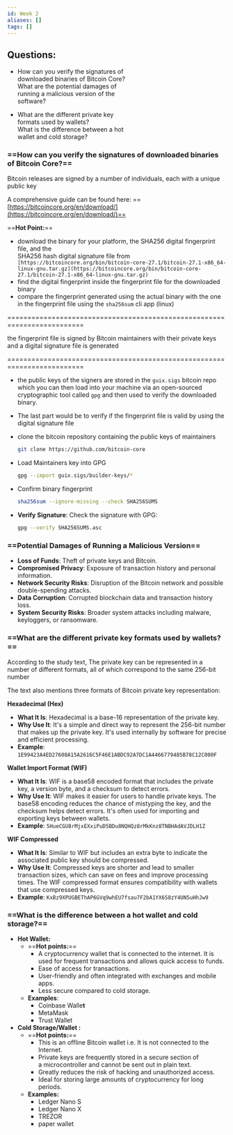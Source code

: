 ```yaml
---
id: Week 2
aliases: []
tags: []
---
```


## Questions:

- How can you verify the signatures of  
   downloaded binaries of Bitcoin Core?  
   What are the potential damages of  
   running a malicious version of the  
   software?

- What are the different private key  
   formats used by wallets?  
   What is the difference between a hot  
   wallet and cold storage?

### ==How can you verify the signatures of downloaded binaries of Bitcoin Core?==

Bitcoin releases are signed by a number of individuals, each with a unique public key

A comprehensive guide can be found here: ==[https://bitcoincore.org/en/download/](https://bitcoincore.org/en/download/)==

==**Hot Point:**==

- download the binary for your platform, the SHA256 digital fingerprint file, and the  
   SHA256 hash digital signature file from `  
[https://bitcoincore.org/bin/bitcoin-core-27.1/bitcoin-27.1-x86_64-linux-gnu.tar.gz](https://bitcoincore.org/bin/bitcoin-core-27.1/bitcoin-27.1-x86_64-linux-gnu.tar.gz)`
- find the digital fingerprint inside the fingerprint file for the downloaded binary
- compare the fingerprint generated using the actual binary with the one in the fingerprint file using the `sha256sum` cli app (linux)

=========================================================================

the fingerprint file is signed by Bitcoin maintainers with their private keys and a digital signature file is generated

=========================================================================

- the public keys of the signers are stored in the `guix.sigs` bitcoin repo which you can then load into your machine via an open-sourced cryptographic tool called `gpg` and then used to verify the downloaded binary.
- The last part would be to verify if the fingerprint file is valid by using the digital signature file

- clone the bitcoin repository containing the public keys of maintainers

  ```Bash
  git clone https://github.com/bitcoin-core

  ```

- Load Maintainers key into GPG
  ```Bash
  gpg --import guix.sigs/builder-keys/*
  ```
- Confirm binary fingerprint
  ```Bash
  sha256sum --ignore-missing --check SHA256SUMS
  ```
- **Verify Signature**: Check the signature with GPG:
  ```Bash
  gpg --verify SHA256SUMS.asc
  ```

### ==Potential Damages of Running a Malicious Version==

- **Loss of Funds**: Theft of private keys and Bitcoin.
- **Compromised Privacy**: Exposure of transaction history and personal information.
- **Network Security Risks**: Disruption of the Bitcoin network and possible double-spending attacks.
- **Data Corruption**: Corrupted blockchain data and transaction history loss.
- **System Security Risks**: Broader system attacks including malware, keyloggers, or ransomware.

### ==What are the different private key formats used by wallets?==

According to the study text, The private key can be represented in a number of different formats, all of which correspond to the same 256-bit number

The text also mentions three formats of Bitcoin private key representation:

**Hexadecimal (Hex)**

- **What It Is**: Hexadecimal is a base-16 representation of the private key.
- **Why Use It**: It's a simple and direct way to represent the 256-bit number that makes up the private key. It's used internally by software for precise and efficient processing.
- **Example**: `1E99423A4ED27608A15A2616C5F46E1ABDC92A7DC1A4466779485B78C12C000F`

**Wallet Import Format (WIF)**

- **What It Is**: WIF is a base58 encoded format that includes the private key, a version byte, and a checksum to detect errors.
- **Why Use It**: WIF makes it easier for users to handle private keys. The base58 encoding reduces the chance of mistyping the key, and the checksum helps detect errors. It's often used for importing and exporting keys between wallets.
- **Example**: `5HueCGU8rMjxEXxiPuD5BDu8NQHQz8rMkKnz8TNBHAdAVJDLH1Z`

**WIF Compressed**

- **What It Is**: Similar to WIF but includes an extra byte to indicate the associated public key should be compressed.
- **Why Use It**: Compressed keys are shorter and lead to smaller transaction sizes, which can save on fees and improve processing times. The WIF compressed format ensures compatibility with wallets that use compressed keys.
- **Example**: `KxBz9XPUGBEThAP6GVq9whEU7fsau7F2bA1YX6S8zY4UN5uHhJw9`

### ==What is the difference between a hot wallet and cold storage?==

- **Hot Wallet:**
  - ==**Hot points:**==
    - A cryptocurrency wallet that is connected to the internet. It is used for frequent transactions and allows quick access to funds.
    - Ease of access for transactions.
    - User-friendly and often integrated with exchanges and mobile apps.
    - Less secure compared to cold storage.
  - **Examples**:
    - Coinbase Walle**t**
    - MetaMask
    - Trust Wallet
- **Cold Storage/Wallet :**
  - ==**Hot points:**==
    - This is an offline Bitcoin wallet i.e. It is not connected to the Internet.
    - Private keys are frequently stored in a secure section of a microcontroller and cannot be sent out in plain text.
    - Greatly reduces the risk of hacking and unauthorized access.
    - Ideal for storing large amounts of cryptocurrency for long periods.
  - **Examples:**
    - Ledger Nano S
    - Ledger Nano X
    - TREZOR
    - paper wallet

